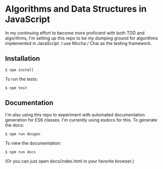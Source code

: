 # Algorithms and Data Structures in JavaScript

In my continuing effort to become more proficient with both TDD and algorithms, I'm setting up this
repo to be my dumping ground for algorithms implemented in JavaScript. I use Mocha / Chai as the
testing framework.

## Installation

``` $ npm install ```

To run the tests:

``` $ npm test ```

## Documentation

I'm also using this repo to experiment with automated documentation generation for ES6 classes. I'm currently
using esdocs for this. To generate the docs:

``` $ npm run docgen ```

To view the documentation:

``` $ npm run docs ``` 

(Or you can just open docs/index.html in your favorite browser.)
